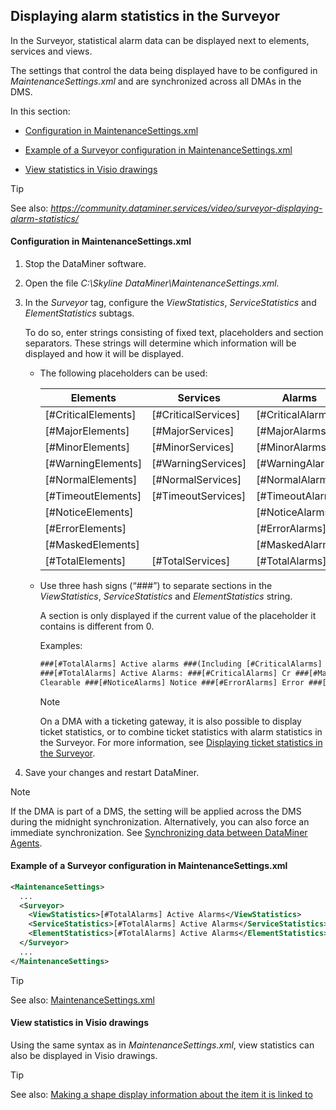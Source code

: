 ## Displaying alarm statistics in the Surveyor

In the Surveyor, statistical alarm data can be displayed next to elements, services and views.

The settings that control the data being displayed have to be configured in *MaintenanceSettings.xml* and are synchronized across all DMAs in the DMS.

In this section:

- [Configuration in MaintenanceSettings.xml](#configuration-in-maintenancesettingsxml)

- [Example of a Surveyor configuration in MaintenanceSettings.xml](#example-of-a-surveyor-configuration-in-maintenancesettingsxml)

- [View statistics in Visio drawings](#view-statistics-in-visio-drawings)

> [!TIP]
> See also:
> *<https://community.dataminer.services/video/surveyor-displaying-alarm-statistics/>* 

#### Configuration in MaintenanceSettings.xml

1. Stop the DataMiner software.

2. Open the file *C:\\Skyline DataMiner\\MaintenanceSettings.xml.*

3. In the *Surveyor* tag, configure the *ViewStatistics*, *ServiceStatistics* and *ElementStatistics* subtags.

    To do so, enter strings consisting of fixed text, placeholders and section separators. These strings will determine which information will be displayed and how it will be displayed.

    - The following placeholders can be used:

        | Elements            | Services              | Alarms              |
        |-----------------------|-----------------------|---------------------|
        | \[#CriticalElements\] | \[#CriticalServices\] | \[#CriticalAlarms\] |
        | \[#MajorElements\]    | \[#MajorServices\]    | \[#MajorAlarms\]    |
        | \[#MinorElements\]    | \[#MinorServices\]    | \[#MinorAlarms\]    |
        | \[#WarningElements\]  | \[#WarningServices\]  | \[#WarningAlarms\]  |
        | \[#NormalElements\]   | \[#NormalServices\]   | \[#NormalAlarms\]   |
        | \[#TimeoutElements\]  | \[#TimeoutServices\]  | \[#TimeoutAlarms\]  |
        | \[#NoticeElements\]   |                       | \[#NoticeAlarms\]   |
        | \[#ErrorElements\]    |                       | \[#ErrorAlarms\]    |
        | \[#MaskedElements\]   |                       | \[#MaskedAlarms\]   |
        | \[#TotalElements\]    | \[#TotalServices\]    | \[#TotalAlarms\]    |

    - Use three hash signs (“###”) to separate sections in the *ViewStatistics*, *ServiceStatistics* and *ElementStatistics* string.

        A section is only displayed if the current value of the placeholder it contains is different from 0. 

        Examples:

        ```txt
        ###[#TotalAlarms] Active alarms ###(Including [#CriticalAlarms] Critical)###                                                                               
        ###[#TotalAlarms] Active Alarms: ###[#CriticalAlarms] Cr ###[#MajorAlarms] Ma ###[#MinorAlarms] Mi ###[#WarningAlarms] Wa ###[#NormalAlarms]
        Clearable ###[#NoticeAlarms] Notice ###[#ErrorAlarms] Error ###[#MaskedAlarms] Masked ###[#TimeoutAlarms] Timeout ###                           
        ```

        > [!NOTE]
        > On a DMA with a ticketing gateway, it is also possible to display ticket statistics, or to combine ticket statistics with alarm statistics in the Surveyor. For more information, see [Displaying ticket statistics in the Surveyor](../../part_4/ticketing/Displaying_ticket_statistics_in_the_Surveyor.md).

4. Save your changes and restart DataMiner.

> [!NOTE]
> If the DMA is part of a DMS, the setting will be applied across the DMS during the midnight synchronization. Alternatively, you can also force an immediate synchronization. See [Synchronizing data between DataMiner Agents](../../part_3/DataminerSystems/Synchronizing_data_between_DataMiner_Agents.md).

#### Example of a Surveyor configuration in MaintenanceSettings.xml

```xml
<MaintenanceSettings>                                                 
  ...                                                                    
  <Surveyor>                                                            
    <ViewStatistics>[#TotalAlarms] Active Alarms</ViewStatistics>      
    <ServiceStatistics>[#TotalAlarms] Active Alarms</ServiceStatistics>
    <ElementStatistics>[#TotalAlarms] Active Alarms</ElementStatistics>
  </Surveyor>                                                           
  ...                                                                    
</MaintenanceSettings>                                                
```

> [!TIP]
> See also:
> [MaintenanceSettings.xml](../../part_7/SkylineDataminerFolder/MaintenanceSettings_xml.md#maintenancesettingsxml)

#### View statistics in Visio drawings

Using the same syntax as in *MaintenanceSettings.xml*, view statistics can also be displayed in Visio drawings.

> [!TIP]
> See also:
> [Making a shape display information about the item it is linked to](../visio/Making_a_shape_display_information_about_the_item_it_is_linked_to.md) 
